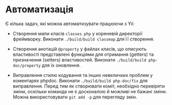 Автоматизація
=============

Є кілька задач, які можна автоматизувати працюючи з Yii:

- Створення мапи класів `classes.php` у кореневій директорії фреймворку.
  Виконати `./build/build classmap` для її створення.

- Створення анотацій `@property` у файлах класів, що описують властивості представлені функціями для отримання (getters) та призначення (setters) властивостей.
  Виконати `./build/build php-doc/property` для їх оновлення.

- Виправлення стилю кодування та інших невеличких проблем у коментарях phpdoc.
  Виконати `./build/build php-doc/fix` для виправлення.
  Перед тим як створювати коміт, необхідно перевіряти зміни, оскільки команда не є досконалою й можливі не бажані зміни.
  Можна використовувати `git add -p` для перегляду змін.
